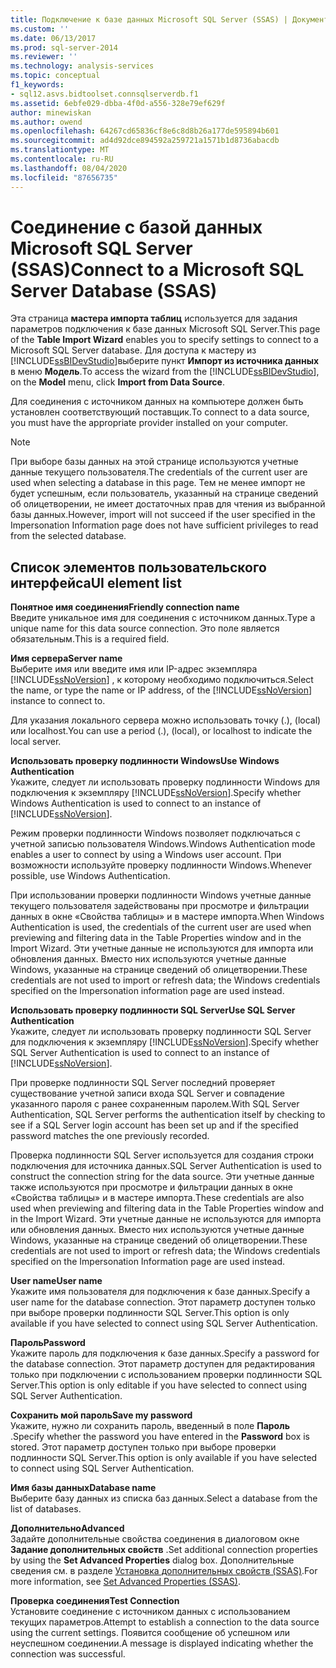 ```yaml
---
title: Подключение к базе данных Microsoft SQL Server (SSAS) | Документация Майкрософт
ms.custom: ''
ms.date: 06/13/2017
ms.prod: sql-server-2014
ms.reviewer: ''
ms.technology: analysis-services
ms.topic: conceptual
f1_keywords:
- sql12.asvs.bidtoolset.connsqlserverdb.f1
ms.assetid: 6ebfe029-dbba-4f0d-a556-328e79ef629f
author: minewiskan
ms.author: owend
ms.openlocfilehash: 64267cd65836cf8e6c8d8b26a177de595894b601
ms.sourcegitcommit: ad4d92dce894592a259721a1571b1d8736abacdb
ms.translationtype: MT
ms.contentlocale: ru-RU
ms.lasthandoff: 08/04/2020
ms.locfileid: "87656735"
---
```

# <a name="connect-to-a-microsoft-sql-server-database-ssas"></a><span data-ttu-id="8bc87-102">Соединение с базой данных Microsoft SQL Server (SSAS)</span><span class="sxs-lookup"><span data-stu-id="8bc87-102">Connect to a Microsoft SQL Server Database (SSAS)</span></span>
  <span data-ttu-id="8bc87-103">Эта страница **мастера импорта таблиц** используется для задания параметров подключения к базе данных Microsoft SQL Server.</span><span class="sxs-lookup"><span data-stu-id="8bc87-103">This page of the **Table Import Wizard** enables you to specify settings to connect to a Microsoft SQL Server database.</span></span> <span data-ttu-id="8bc87-104">Для доступа к мастеру из [!INCLUDE[ssBIDevStudio](../includes/ssbidevstudio-md.md)]выберите пункт **Импорт из источника данных** в меню **Модель**.</span><span class="sxs-lookup"><span data-stu-id="8bc87-104">To access the wizard from the [!INCLUDE[ssBIDevStudio](../includes/ssbidevstudio-md.md)], on the **Model** menu, click **Import from Data Source**.</span></span>  
  
 <span data-ttu-id="8bc87-105">Для соединения с источником данных на компьютере должен быть установлен соответствующий поставщик.</span><span class="sxs-lookup"><span data-stu-id="8bc87-105">To connect to a data source, you must have the appropriate provider installed on your computer.</span></span>  
  
> [!NOTE]  
>  <span data-ttu-id="8bc87-106">При выборе базы данных на этой странице используются учетные данные текущего пользователя.</span><span class="sxs-lookup"><span data-stu-id="8bc87-106">The credentials of the current user are used when selecting a database in this page.</span></span> <span data-ttu-id="8bc87-107">Тем не менее импорт не будет успешным, если пользователь, указанный на странице сведений об олицетворении, не имеет достаточных прав для чтения из выбранной базы данных.</span><span class="sxs-lookup"><span data-stu-id="8bc87-107">However, import will not succeed if the user specified in the Impersonation Information page does not have sufficient privileges to read from the selected database.</span></span>  
  
## <a name="ui-element-list"></a><span data-ttu-id="8bc87-108">Список элементов пользовательского интерфейса</span><span class="sxs-lookup"><span data-stu-id="8bc87-108">UI element list</span></span>  
 <span data-ttu-id="8bc87-109">**Понятное имя соединения**</span><span class="sxs-lookup"><span data-stu-id="8bc87-109">**Friendly connection name**</span></span>  
 <span data-ttu-id="8bc87-110">Введите уникальное имя для соединения с источником данных.</span><span class="sxs-lookup"><span data-stu-id="8bc87-110">Type a unique name for this data source connection.</span></span> <span data-ttu-id="8bc87-111">Это поле является обязательным.</span><span class="sxs-lookup"><span data-stu-id="8bc87-111">This is a required field.</span></span>  
  
 <span data-ttu-id="8bc87-112">**Имя сервера**</span><span class="sxs-lookup"><span data-stu-id="8bc87-112">**Server name**</span></span>  
 <span data-ttu-id="8bc87-113">Выберите имя или введите имя или IP-адрес экземпляра [!INCLUDE[ssNoVersion](../includes/ssnoversion-md.md)] , к которому необходимо подключиться.</span><span class="sxs-lookup"><span data-stu-id="8bc87-113">Select the name, or type the name or IP address, of the [!INCLUDE[ssNoVersion](../includes/ssnoversion-md.md)] instance to connect to.</span></span>  
  
 <span data-ttu-id="8bc87-114">Для указания локального сервера можно использовать точку (.), (local) или localhost.</span><span class="sxs-lookup"><span data-stu-id="8bc87-114">You can use a period (.), (local), or localhost to indicate the local server.</span></span>  
  
 <span data-ttu-id="8bc87-115">**Использовать проверку подлинности Windows**</span><span class="sxs-lookup"><span data-stu-id="8bc87-115">**Use Windows Authentication**</span></span>  
 <span data-ttu-id="8bc87-116">Укажите, следует ли использовать проверку подлинности Windows для подключения к экземпляру [!INCLUDE[ssNoVersion](../includes/ssnoversion-md.md)].</span><span class="sxs-lookup"><span data-stu-id="8bc87-116">Specify whether Windows Authentication is used to connect to an instance of [!INCLUDE[ssNoVersion](../includes/ssnoversion-md.md)].</span></span>  
  
 <span data-ttu-id="8bc87-117">Режим проверки подлинности Windows позволяет подключаться с учетной записью пользователя Windows.</span><span class="sxs-lookup"><span data-stu-id="8bc87-117">Windows Authentication mode enables a user to connect by using a Windows user account.</span></span> <span data-ttu-id="8bc87-118">При возможности используйте проверку подлинности Windows.</span><span class="sxs-lookup"><span data-stu-id="8bc87-118">Whenever possible, use Windows Authentication.</span></span>  
  
 <span data-ttu-id="8bc87-119">При использовании проверки подлинности Windows учетные данные текущего пользователя задействованы при просмотре и фильтрации данных в окне «Свойства таблицы» и в мастере импорта.</span><span class="sxs-lookup"><span data-stu-id="8bc87-119">When Windows Authentication is used, the credentials of the current user are used when previewing and filtering data in the Table Properties window and in the Import Wizard.</span></span> <span data-ttu-id="8bc87-120">Эти учетные данные не используются для импорта или обновления данных. Вместо них используются учетные данные Windows, указанные на странице сведений об олицетворении.</span><span class="sxs-lookup"><span data-stu-id="8bc87-120">These credentials are not used to import or refresh data; the Windows credentials specified on the Impersonation information page are used instead.</span></span>  
  
 <span data-ttu-id="8bc87-121">**Использовать проверку подлинности SQL Server**</span><span class="sxs-lookup"><span data-stu-id="8bc87-121">**Use SQL Server Authentication**</span></span>  
 <span data-ttu-id="8bc87-122">Укажите, следует ли использовать проверку подлинности SQL Server для подключения к экземпляру [!INCLUDE[ssNoVersion](../includes/ssnoversion-md.md)].</span><span class="sxs-lookup"><span data-stu-id="8bc87-122">Specify whether SQL Server Authentication is used to connect to an instance of [!INCLUDE[ssNoVersion](../includes/ssnoversion-md.md)].</span></span>  
  
 <span data-ttu-id="8bc87-123">При проверке подлинности SQL Server последний проверяет существование учетной записи входа SQL Server и совпадение указанного пароля с ранее сохраненным паролем.</span><span class="sxs-lookup"><span data-stu-id="8bc87-123">With SQL Server Authentication, SQL Server performs the authentication itself by checking to see if a SQL Server login account has been set up and if the specified password matches the one previously recorded.</span></span>  
  
 <span data-ttu-id="8bc87-124">Проверка подлинности SQL Server используется для создания строки подключения для источника данных.</span><span class="sxs-lookup"><span data-stu-id="8bc87-124">SQL Server Authentication is used to construct the connection string for the data source.</span></span> <span data-ttu-id="8bc87-125">Эти учетные данные также используются при просмотре и фильтрации данных в окне «Свойства таблицы» и в мастере импорта.</span><span class="sxs-lookup"><span data-stu-id="8bc87-125">These credentials are also used when previewing and filtering data in the Table Properties window and in the Import Wizard.</span></span> <span data-ttu-id="8bc87-126">Эти учетные данные не используются для импорта или обновления данных. Вместо них используются учетные данные Windows, указанные на странице сведений об олицетворении.</span><span class="sxs-lookup"><span data-stu-id="8bc87-126">These credentials are not used to import or refresh data; the Windows credentials specified on the Impersonation Information page are used instead.</span></span>  
  
 <span data-ttu-id="8bc87-127">**User name**</span><span class="sxs-lookup"><span data-stu-id="8bc87-127">**User name**</span></span>  
 <span data-ttu-id="8bc87-128">Укажите имя пользователя для подключения к базе данных.</span><span class="sxs-lookup"><span data-stu-id="8bc87-128">Specify a user name for the database connection.</span></span> <span data-ttu-id="8bc87-129">Этот параметр доступен только при выборе проверки подлинности SQL Server.</span><span class="sxs-lookup"><span data-stu-id="8bc87-129">This option is only available if you have selected to connect using SQL Server Authentication.</span></span>  
  
 <span data-ttu-id="8bc87-130">**Пароль**</span><span class="sxs-lookup"><span data-stu-id="8bc87-130">**Password**</span></span>  
 <span data-ttu-id="8bc87-131">Укажите пароль для подключения к базе данных.</span><span class="sxs-lookup"><span data-stu-id="8bc87-131">Specify a password for the database connection.</span></span> <span data-ttu-id="8bc87-132">Этот параметр доступен для редактирования только при подключении с использованием проверки подлинности SQL Server.</span><span class="sxs-lookup"><span data-stu-id="8bc87-132">This option is only editable if you have selected to connect using SQL Server Authentication.</span></span>  
  
 <span data-ttu-id="8bc87-133">**Сохранить мой пароль**</span><span class="sxs-lookup"><span data-stu-id="8bc87-133">**Save my password**</span></span>  
 <span data-ttu-id="8bc87-134">Укажите, нужно ли сохранить пароль, введенный в поле **Пароль** .</span><span class="sxs-lookup"><span data-stu-id="8bc87-134">Specify whether the password you have entered in the **Password** box is stored.</span></span> <span data-ttu-id="8bc87-135">Этот параметр доступен только при выборе проверки подлинности SQL Server.</span><span class="sxs-lookup"><span data-stu-id="8bc87-135">This option is only available if you have selected to connect using SQL Server Authentication.</span></span>  
  
 <span data-ttu-id="8bc87-136">**Имя базы данных**</span><span class="sxs-lookup"><span data-stu-id="8bc87-136">**Database name**</span></span>  
 <span data-ttu-id="8bc87-137">Выберите базу данных из списка баз данных.</span><span class="sxs-lookup"><span data-stu-id="8bc87-137">Select a database from the list of databases.</span></span>  
  
 <span data-ttu-id="8bc87-138">**Дополнительно**</span><span class="sxs-lookup"><span data-stu-id="8bc87-138">**Advanced**</span></span>  
 <span data-ttu-id="8bc87-139">Задайте дополнительные свойства соединения в диалоговом окне **Задание дополнительных свойств** .</span><span class="sxs-lookup"><span data-stu-id="8bc87-139">Set additional connection properties by using the **Set Advanced Properties** dialog box.</span></span> <span data-ttu-id="8bc87-140">Дополнительные сведения см. в разделе [Установка дополнительных свойств (SSAS)](set-advanced-properties-ssas.md).</span><span class="sxs-lookup"><span data-stu-id="8bc87-140">For more information, see [Set Advanced Properties &#40;SSAS&#41;](set-advanced-properties-ssas.md).</span></span>  
  
 <span data-ttu-id="8bc87-141">**Проверка соединения**</span><span class="sxs-lookup"><span data-stu-id="8bc87-141">**Test Connection**</span></span>  
 <span data-ttu-id="8bc87-142">Установите соединение с источником данных с использованием текущих параметров.</span><span class="sxs-lookup"><span data-stu-id="8bc87-142">Attempt to establish a connection to the data source using the current settings.</span></span> <span data-ttu-id="8bc87-143">Появится сообщение об успешном или неуспешном соединении.</span><span class="sxs-lookup"><span data-stu-id="8bc87-143">A message is displayed indicating whether the connection was successful.</span></span>  
  
  

